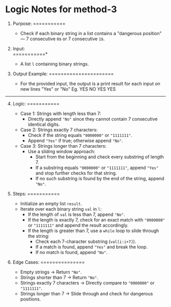 Logic Notes for method-3
===============================

1. Purpose:
===========  
   - Check if each binary string in a list contains a "dangerous position" — 7 consecutive `0`s or 7 consecutive `1`s.



2. Input:  
===========*
   - A list `l` containing binary strings.


3. Output Example:
======================
   - For the provided input, the output is a print result for each input on new lines "Yes" or "No"
Eg.
YES
NO
YES
YES
---

4. Logic:
===========
   - Case 1: Strings with length less than 7:
     - Directly append `"No"` since they cannot contain 7 consecutive identical digits.
   - Case 2: Strings exactly 7 characters:
     - Check if the string equals `"0000000"` or `"1111111"`.
     - Append `"Yes"` if true; otherwise append `"No"`.
   - Case 3: Strings longer than 7 characters:
     - Use a sliding window approach:
       - Start from the beginning and check every substring of length 7.
       - If a substring equals `"0000000"` or `"1111111"`, append `"Yes"` and stop further checks for that string.
       - If no such substring is found by the end of the string, append `"No"`.



5. Steps:
===========
   - Initialize an empty list `result`.
   - Iterate over each binary string `val` in `l`:
     - If the length of `val` is less than 7, append `"No"`.
     - If the length is exactly 7, check for an exact match with `"0000000"` or `"1111111"` and append the result accordingly.
     - If the length is greater than 7, use a `while` loop to slide through the string:
       - Check each 7-character substring (`val[i:i+7]`).
       - If a match is found, append `"Yes"` and break the loop.
       - If no match is found, append `"No"`.


6. Edge Cases:
===============
   - Empty strings → Return `"No"`.
   - Strings shorter than 7 → Return `"No"`.
   - Strings exactly 7 characters → Directly compare to `"0000000"` or `"1111111"`.
   - Strings longer than 7 → Slide through and check for dangerous positions.

